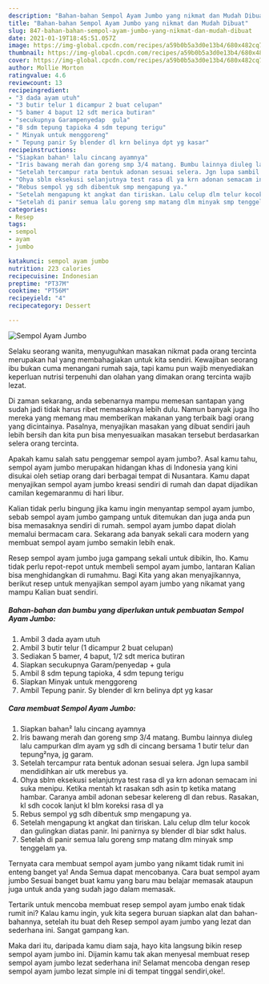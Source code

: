 ```yaml
---
description: "Bahan-bahan Sempol Ayam Jumbo yang nikmat dan Mudah Dibuat"
title: "Bahan-bahan Sempol Ayam Jumbo yang nikmat dan Mudah Dibuat"
slug: 847-bahan-bahan-sempol-ayam-jumbo-yang-nikmat-dan-mudah-dibuat
date: 2021-01-19T18:45:51.057Z
image: https://img-global.cpcdn.com/recipes/a59b0b5a3d0e13b4/680x482cq70/sempol-ayam-jumbo-foto-resep-utama.jpg
thumbnail: https://img-global.cpcdn.com/recipes/a59b0b5a3d0e13b4/680x482cq70/sempol-ayam-jumbo-foto-resep-utama.jpg
cover: https://img-global.cpcdn.com/recipes/a59b0b5a3d0e13b4/680x482cq70/sempol-ayam-jumbo-foto-resep-utama.jpg
author: Mollie Morton
ratingvalue: 4.6
reviewcount: 13
recipeingredient:
- "3 dada ayam utuh"
- "3 butir telur 1 dicampur 2 buat celupan"
- "5 bamer 4 baput 12 sdt merica butiran"
- "secukupnya Garampenyedap  gula"
- "8 sdm tepung tapioka 4 sdm tepung terigu"
- " Minyak untuk menggoreng"
- " Tepung panir Sy blender dl krn belinya dpt yg kasar"
recipeinstructions:
- "Siapkan bahan² lalu cincang ayamnya"
- "Iris bawang merah dan goreng smp 3/4 matang. Bumbu lainnya diuleg lalu campurkan dlm ayam yg sdh di cincang bersama 1 butir telur dan tepung²nya, jg garam."
- "Setelah tercampur rata bentuk adonan sesuai selera. Jgn lupa sambil mendidihkan air utk merebus ya."
- "Ohya sblm eksekusi selanjutnya test rasa dl ya krn adonan semacam ini suka menipu. Ketika mentah kt rasakan sdh asin tp ketika matang hambar. Caranya ambil adonan sebesar kelereng dl dan rebus. Rasakan, kl sdh cocok lanjut kl blm koreksi rasa dl ya"
- "Rebus sempol yg sdh dibentuk smp mengapung ya."
- "Setelah mengapung kt angkat dan tiriskan. Lalu celup dlm telur kocok dan gulingkan diatas panir. Ini panirnya sy blender dl biar sdkt halus."
- "Setelah di panir semua lalu goreng smp matang dlm minyak smp tenggelam ya."
categories:
- Resep
tags:
- sempol
- ayam
- jumbo

katakunci: sempol ayam jumbo 
nutrition: 223 calories
recipecuisine: Indonesian
preptime: "PT37M"
cooktime: "PT56M"
recipeyield: "4"
recipecategory: Dessert

---
```



![Sempol Ayam Jumbo](https://img-global.cpcdn.com/recipes/a59b0b5a3d0e13b4/680x482cq70/sempol-ayam-jumbo-foto-resep-utama.jpg)

Selaku seorang wanita, menyuguhkan masakan nikmat pada orang tercinta merupakan hal yang membahagiakan untuk kita sendiri. Kewajiban seorang ibu bukan cuma menangani rumah saja, tapi kamu pun wajib menyediakan keperluan nutrisi terpenuhi dan olahan yang dimakan orang tercinta wajib lezat.

Di zaman  sekarang, anda sebenarnya mampu memesan santapan yang sudah jadi tidak harus ribet memasaknya lebih dulu. Namun banyak juga lho mereka yang memang mau memberikan makanan yang terbaik bagi orang yang dicintainya. Pasalnya, menyajikan masakan yang dibuat sendiri jauh lebih bersih dan kita pun bisa menyesuaikan masakan tersebut berdasarkan selera orang tercinta. 



Apakah kamu salah satu penggemar sempol ayam jumbo?. Asal kamu tahu, sempol ayam jumbo merupakan hidangan khas di Indonesia yang kini disukai oleh setiap orang dari berbagai tempat di Nusantara. Kamu dapat menyajikan sempol ayam jumbo kreasi sendiri di rumah dan dapat dijadikan camilan kegemaranmu di hari libur.

Kalian tidak perlu bingung jika kamu ingin menyantap sempol ayam jumbo, sebab sempol ayam jumbo gampang untuk ditemukan dan juga anda pun bisa memasaknya sendiri di rumah. sempol ayam jumbo dapat diolah memalui bermacam cara. Sekarang ada banyak sekali cara modern yang membuat sempol ayam jumbo semakin lebih enak.

Resep sempol ayam jumbo juga gampang sekali untuk dibikin, lho. Kamu tidak perlu repot-repot untuk membeli sempol ayam jumbo, lantaran Kalian bisa menghidangkan di rumahmu. Bagi Kita yang akan menyajikannya, berikut resep untuk menyajikan sempol ayam jumbo yang nikamat yang mampu Kalian buat sendiri.

<!--inarticleads1-->

##### Bahan-bahan dan bumbu yang diperlukan untuk pembuatan Sempol Ayam Jumbo:

1. Ambil 3 dada ayam utuh
1. Ambil 3 butir telur (1 dicampur 2 buat celupan)
1. Sediakan 5 bamer, 4 baput, 1/2 sdt merica butiran
1. Siapkan secukupnya Garam/penyedap + gula
1. Ambil 8 sdm tepung tapioka, 4 sdm tepung terigu
1. Siapkan  Minyak untuk menggoreng
1. Ambil  Tepung panir. Sy blender dl krn belinya dpt yg kasar




<!--inarticleads2-->

##### Cara membuat Sempol Ayam Jumbo:

1. Siapkan bahan² lalu cincang ayamnya
1. Iris bawang merah dan goreng smp 3/4 matang. Bumbu lainnya diuleg lalu campurkan dlm ayam yg sdh di cincang bersama 1 butir telur dan tepung²nya, jg garam.
1. Setelah tercampur rata bentuk adonan sesuai selera. Jgn lupa sambil mendidihkan air utk merebus ya.
1. Ohya sblm eksekusi selanjutnya test rasa dl ya krn adonan semacam ini suka menipu. Ketika mentah kt rasakan sdh asin tp ketika matang hambar. Caranya ambil adonan sebesar kelereng dl dan rebus. Rasakan, kl sdh cocok lanjut kl blm koreksi rasa dl ya
1. Rebus sempol yg sdh dibentuk smp mengapung ya.
1. Setelah mengapung kt angkat dan tiriskan. Lalu celup dlm telur kocok dan gulingkan diatas panir. Ini panirnya sy blender dl biar sdkt halus.
1. Setelah di panir semua lalu goreng smp matang dlm minyak smp tenggelam ya.




Ternyata cara membuat sempol ayam jumbo yang nikamt tidak rumit ini enteng banget ya! Anda Semua dapat mencobanya. Cara buat sempol ayam jumbo Sesuai banget buat kamu yang baru mau belajar memasak ataupun juga untuk anda yang sudah jago dalam memasak.

Tertarik untuk mencoba membuat resep sempol ayam jumbo enak tidak rumit ini? Kalau kamu ingin, yuk kita segera buruan siapkan alat dan bahan-bahannya, setelah itu buat deh Resep sempol ayam jumbo yang lezat dan sederhana ini. Sangat gampang kan. 

Maka dari itu, daripada kamu diam saja, hayo kita langsung bikin resep sempol ayam jumbo ini. Dijamin kamu tak akan menyesal membuat resep sempol ayam jumbo lezat sederhana ini! Selamat mencoba dengan resep sempol ayam jumbo lezat simple ini di tempat tinggal sendiri,oke!.

